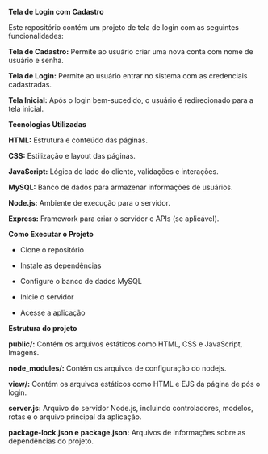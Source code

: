 **Tela de Login com Cadastro**

Este repositório contém um projeto de tela de login com as seguintes funcionalidades:

**Tela de Cadastro:** Permite ao usuário criar uma nova conta com nome de usuário e senha.

**Tela de Login:** Permite ao usuário entrar no sistema com as credenciais cadastradas.

**Tela Inicial:** Após o login bem-sucedido, o usuário é redirecionado para a tela inicial.

**Tecnologias Utilizadas**

**HTML:** Estrutura e conteúdo das páginas.

**CSS:** Estilização e layout das páginas.

**JavaScript:** Lógica do lado do cliente, validações e interações.

**MySQL:** Banco de dados para armazenar informações de usuários.

**Node.js:** Ambiente de execução para o servidor.

**Express:** Framework para criar o servidor e APIs (se aplicável).

**Como Executar o Projeto**

- Clone o repositório
  
- Instale as dependências
  
- Configure o banco de dados MySQL
  
- Inicie o servidor
  
- Acesse a aplicação

**Estrutura do projeto**

**public/:** Contém os arquivos estáticos como HTML, CSS e JavaScript, Imagens.

**node_modules/:** Contém os arquivos de configuração do nodejs.

**view/:** Contém os arquivos estáticos como HTML e EJS da página de pós o login.

**server.js:** Arquivo do servidor Node.js, incluindo controladores, modelos, rotas e o arquivo principal da aplicação.

**package-lock.json e package.json:**  Arquivos de informações sobre as dependências do projeto.
